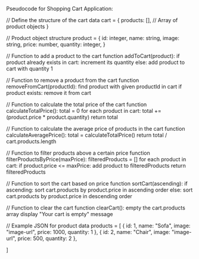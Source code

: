 Pseudocode for Shopping Cart Application:

// Define the structure of the cart data
cart = {
    products: [], // Array of product objects
}

// Product object structure
product = {
    id: integer,
    name: string,
    image: string,
    price: number,
    quantity: integer,
}

// Function to add a product to the cart
function addToCart(product):
    if product already exists in cart:
        increment its quantity
    else:
        add product to cart with quantity 1

// Function to remove a product from the cart
function removeFromCart(productId):
    find product with given productId in cart
    if product exists:
        remove it from cart

// Function to calculate the total price of the cart
function calculateTotalPrice():
    total = 0
    for each product in cart:
        total += (product.price * product.quantity)
    return total

// Function to calculate the average price of products in the cart
function calculateAveragePrice():
    total = calculateTotalPrice()
    return total / cart.products.length

// Function to filter products above a certain price
function filterProductsByPrice(maxPrice):
    filteredProducts = []
    for each product in cart:
        if product.price <= maxPrice:
            add product to filteredProducts
    return filteredProducts

// Function to sort the cart based on price
function sortCart(ascending):
    if ascending:
        sort cart.products by product.price in ascending order
    else:
        sort cart.products by product.price in descending order

// Function to clear the cart
function clearCart():
    empty the cart.products array
    display "Your cart is empty" message

// Example JSON for product data
products = [
    { id: 1, name: "Sofa", image: "image-url", price: 1000, quantity: 1 },
    { id: 2, name: "Chair", image: "image-url", price: 500, quantity: 2 },
    
]
